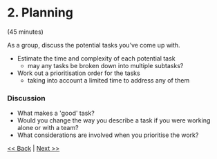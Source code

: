 # 2. Planning  
(45 minutes)  
  
As a group, discuss the potential tasks you’ve come up with.  

- Estimate the time and complexity of each potential task
  - may any tasks be broken down into multiple subtasks?
- Work out a prioritisation order for the tasks
  - taking into account a limited time to address any of them
  
### Discussion

- What makes a 'good' task?
- Would you change the way you describe a task if you were working alone or with a team?
- What considerations are involved when you prioritise the work?

[<< Back](1-task-identification.md)  |  [Next >>](3-work-sprint.md)  
